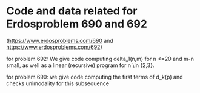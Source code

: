 # Code and data related for Erdosproblem 690 and 692 
(https://www.erdosproblems.com/690 and https://www.erdosproblems.com/692)

for problem 692:
We give code computing delta_1(n,m) for n <=20 and m-n small,
as well as a linear (recursive) program for n \in {2,3}.

for problem 690:
we give code computing the first terms of d_k(p) and checks unimodality for this subsequence
